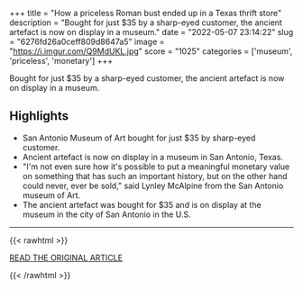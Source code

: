 +++
title = "How a priceless Roman bust ended up in a Texas thrift store"
description = "Bought for just $35 by a sharp-eyed customer, the ancient artefact is now on display in a museum."
date = "2022-05-07 23:14:22"
slug = "6276fd26a0ceff809d8647a5"
image = "https://i.imgur.com/Q9MdUKL.jpg"
score = "1025"
categories = ['museum', 'priceless', 'monetary']
+++

Bought for just $35 by a sharp-eyed customer, the ancient artefact is now on display in a museum.

## Highlights

- San Antonio Museum of Art bought for just $35 by sharp-eyed customer.
- Ancient artefact is now on display in a museum in San Antonio, Texas.
- "I'm not even sure how it's possible to put a meaningful monetary value on something that has such an important history, but on the other hand could never, ever be sold," said Lynley McAlpine from the San Antonio museum of Art.
- The ancient artefact was bought for $35 and is on display at the museum in the city of San Antonio in the U.S.

---

{{< rawhtml >}}
  <p class="article-category">
    <a target="_blank" href="https://www.bbc.co.uk/news/world-us-canada-61357483">READ THE ORIGINAL ARTICLE</a>
  </p>
{{< /rawhtml >}}

